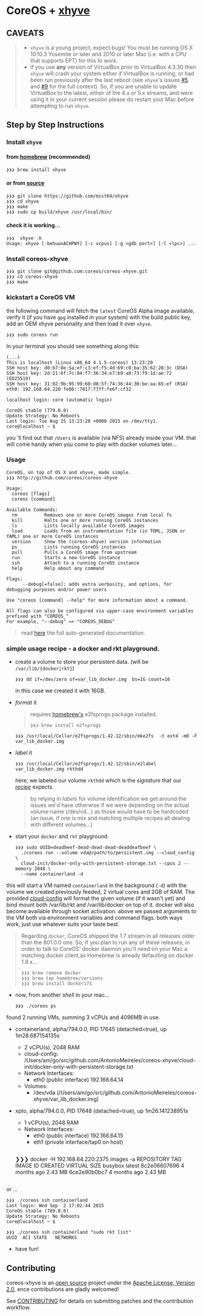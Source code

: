 # CoreOS + [xhyve](https://github.com/mist64/xhyve)

**CAVEATS**
-----------
 > - `xhyve` is a young project, expect bugs! You must be running OS X 10.10.3
 >   Yosemite or later and 2010 or later Mac (i.e. with a CPU that supports EPT)
 >   for this to work.
 > - if you use **any** version of VirtualBox prior to VirtualBox 4.3.30 then
 >   `xhyve` will crash your system either if VirtualBox is running, or had been
 >   run previously after the last reboot (see `xhyve`'s issues
 >   [#5](mist64/xhyve#5) and [#9](mist64/xhyve#9) for the full context). So,
 >   if you are unable to update VirtualBox to the latest, either of the 4.x or
 >   5.x streams, and were using it in your current session please do restart
 >   your Mac before attempting to run `xhyve`.

## Step by Step Instructions

### Install `xhyve`
#### from [homebrew](http://brew.sh) (recommended)
```
❯❯❯ brew install xhyve
```
#### or from [source](https://github.com/mist64/xhyve)
```
❯❯❯ git clone https://github.com/mist64/xhyve
❯❯❯ cd xhyve
❯❯❯ make
❯❯❯ sudo cp build/xhyve /usr/local/bin/
```
#### check it is working...
```
❯❯❯  xhyve -h
Usage: xhyve [-behuwxACHPWY] [-c vcpus] [-g <gdb port>] [-l <lpc>] ...
```

### Install coreos-xhyve
```
❯❯❯ git clone git@github.com:coreos/coreos-xhyve.git
❯❯❯ cd coreos-xhyve
❯❯❯ make
```
### kickstart a CoreOS VM
the following command will fetch the `latest` CoreOS Alpha image
available, verify it (if you have `gpg` installed in your system) with the build
public key, add an OEM xhyve personality and then load it over `xhyve`.

```
❯❯❯ sudo coreos run

```

In your terminal you should see something along this:

```
(...)
This is localhost (Linux x86_64 4.1.5-coreos) 13:23:20
SSH host key: d0:b7:8e:5a:ef:c3:ef:f5:4d:69:c0:ba:35:62:28:3c (DSA)
SSH host key: 2d:11:6f:7c:84:f7:36:34:e7:b9:a8:73:f9:1d:ae:72 (ED25519)
SSH host key: 31:02:9b:95:99:60:d8:5f:74:36:44:30:be:aa:65:ef (RSA)
eth0: 192.168.64.220 fe80::7817:77ff:fe6f:cf32

localhost login: core (automatic login)

CoreOS stable (779.0.0)
Update Strategy: No Reboots
Last login: Tue Aug 25 13:23:20 +0000 2015 on /dev/tty1.
core@localhost ~ $
```
you 'll find out that `/Users` is available (via NFS) already inside your VM.
that will come handy when you come to play with docker volumes later...

### Usage
```
CoreOS, on top of OS X and xhyve, made simple.
❯❯❯ http://github.com/coreos/coreos-xhyve

Usage:
  coreos [flags]
  coreos [command]

Available Commands:
  rm          Removes one or more CoreOS images from local fs
  kill        Halts one or more running CoreOS instances
  ls          Lists locally available CoreOS images
  load        Loads from an instrumentation file (in TOML, JSON or YAML) one or more CoreOS instances
  version     Show the (coreos-xhyve) version information
  ps          Lists running CoreOS instances
  pull        Pulls a CoreOS image from upstream
  run         Starts a new CoreOS instance
  ssh         Attach to a running CoreOS instance
  help        Help about any command

Flags:
      --debug[=false]: adds extra verbosity, and options, for debugging purposes and/or power users

Use "coreos [command] --help" for more information about a command.

All flags can also be configured via upper-case environment variables prefixed with "COREOS_"
For example, "--debug" => "COREOS_DEBUG"
```
> read [here](documentation/markdown/coreos.md) the full
> auto-generated documentation.

### simple usage recipe - a docker and rkt playground.
- create a volume to store your persistent data. (will be
  `/var/lib/{docker|rkt}`)
  ```
  ❯❯❯ dd if=/dev/zero of=var_lib_docker.img  bs=1G count=16
  ```
  in this case we created it with 16GB.

- *format* it
  > requires [homebrew's](http://brew.sh) e2fsprogs package installed.
  >
  > `❯❯❯ brew install e2fsprogs`

  ```
  ❯❯❯ /usr/local/Cellar/e2fsprogs/1.42.12/sbin/mke2fs  -t ext4 -m0 -F var_lib_docker.img
  ```

- *label* it
  ```
  ❯❯❯ /usr/local/Cellar/e2fsprogs/1.42.12/sbin/e2label var_lib_docker.img rkthdd
  ```
  here, we labeled our volume `rkthdd` which is the *signature* that our
  [*recipe*](cloud-init/docker-only-with-persistent-storage.txt) expects.

  >by relying in *labels* for volume identification we get around the issues we'd
  >have otherwise if we were depending on the actual volume name (/dev/vd...) as
  >those would have to be hardcoded (an issue, if one is mix and matching
  >multiple recipes all dealing with different volumes...)

- start your `docker` and `rkt` playground.
  ```
  ❯❯❯ sudo UUID=deadbeef-dead-dead-dead-deaddeafbeef \
    ./coreos run --volume vda@/path/to/persistent.img --cloud_config \
    cloud-init/docker-only-with-persistent-storage.txt --cpus 2 --memory 2048 \
    --name containerland -d
  ```
 this will start a VM named `containerland` in the background (`-d`) with the
 volume we created previously feeded, 2 virtual cores and 2GB of RAM. The
 provided [cloud-config](cloud-init/docker-only-with-persistent-storage.txt)
 will format the given volume (if it wasn't yet) and bind mount both
 /var/lib/rkt and /var/lib/docker on top of it. docker will also become
 available through socket activation. above we passed arguments to the VM both
 via environment variables and command flags. both ways work, just use whatever
 suits your taste best.

 > Regarding `docker`, CoreOS shipped the 1.7 stream in all releases older than
 > the 801.0.0 one. So, if you plan to run any of these releases, in order
 > to talk to CoreOS' docker daemon you'll need on your Mac a matching docker
 client,as Homebrew is already defaulting on docker 1.8.x...
 > ```
 > ❯❯❯ brew remove docker
 > ❯❯❯ brew tap homebrew/versions
 > ❯❯❯ brew install docker171
 > ```

- now, from another *shell* in your mac...

  ```
  ❯❯❯ ./coreos ps
found 2 running VMs, summing 3 vCPUs and 4096MB in use.
- containerland, alpha/794.0.0, PID 17645 (detached=true), up 1m28.687154135s
  - 2 vCPU(s), 2048 RAM
  - cloud-config: /Users/am/go/src/github.com/AntonioMeireles/coreos-xhyve/cloud-init/docker-only-with-persistent-storage.txt
  - Network Interfaces:
    - eth0 (public interface) 192.168.64.14
  - Volumes:
    - /dev/vda (/Users/am/go/src/github.com/AntonioMeireles/coreos-xhyve/var_lib_docker.img)
- xpto, alpha/794.0.0, PID 17648 (detached=true), up 1m26.141238951s
  - 1 vCPU(s), 2048 RAM
  - Network Interfaces:
    - eth0 (public interface) 192.168.64.15
    - eth1 (private interface/tap0 on host)

  ```

  ```
  ❯❯❯ docker -H 192.168.64.220:2375 images -a
  REPOSITORY          TAG                 IMAGE ID            CREATED             VIRTUAL SIZE
  busybox             latest              8c2e06607696        4 months ago        2.43 MB
  <none>              <none>              6ce2e90b0bc7        4 months ago        2.43 MB
  <none>              <none>
  ```
or ...

  ```
  ❯❯❯ ./coreos ssh containerland
  Last login: Wed Sep  2 17:02:44 2015
  CoreOS stable (789.0.0)
  Update Strategy: No Reboots
  core@localhost ~ $
  ```
  ```
  ❯❯❯ ./coreos ssh containerland "sudo rkt list"
  UUID	ACI	STATE	NETWORKS

  ```
- have fun!

## Contributing
coreos-xhyve is an [open source](http://opensource.org/osd) project under the
[Apache License, Version 2.0](http://opensource.org/licenses/Apache-2.0), ence
contributions are gladly welcomed!

See [CONTRIBUTING](./CONTRIBUTING) for details on submitting patches and the
contribution workflow.
